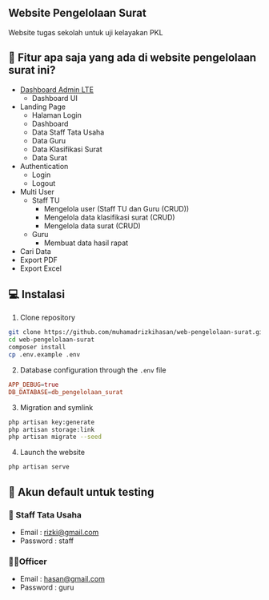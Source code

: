 <h2>Website Pengelolaan Surat</h2>

Website tugas sekolah untuk uji kelayakan PKL 

<h2 id="fitur">🧐 Fitur apa saja yang ada di website pengelolaan surat ini?</h2>

-   [Dashboard Admin LTE](https://adminlte.io/)
    -   Dashboard UI
-   Landing Page
    -   Halaman Login
    -   Dashboard
    -   Data Staff Tata Usaha
    -   Data Guru
    -   Data Klasifikasi Surat
    -   Data Surat
-   Authentication
    -   Login
    -   Logout
-   Multi User
    -   Staff TU
        -   Mengelola user (Staff TU dan Guru (CRUD))
        -   Mengelola data klasifikasi surat (CRUD)
        -   Mengelola data surat (CRUD)
    -   Guru
        -   Membuat data hasil rapat
-   Cari Data
-   Export PDF
-   Export Excel


<h2 id="installation">💻 Instalasi</h2>

1. Clone repository

```bash
git clone https://github.com/muhamadrizkihasan/web-pengelolaan-surat.git
cd web-pengelolaan-surat
composer install
cp .env.example .env
```

2. Database configuration through the `.env` file

```conf
APP_DEBUG=true
DB_DATABASE=db_pengelolaan_surat
```

3. Migration and symlink

```bash
php artisan key:generate
php artisan storage:link
php artisan migrate --seed
```

4. Launch the website

```bash
php artisan serve
```

<h2 id="testing-account">👤 Akun default untuk testing</h2>

### 🧖 Staff Tata Usaha

-   Email : rizki@gmail.com
-   Password : staff

### 👨‍🏫Officer

-   Email : hasan@gmail.com
-   Password : guru